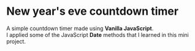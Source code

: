 #  New year's eve countdown timer
A simple countdown timer made using **Vanilla JavaScript**.<br/>
I applied some of the JavaScript **Date** methods that I learned in this mini project.
 
